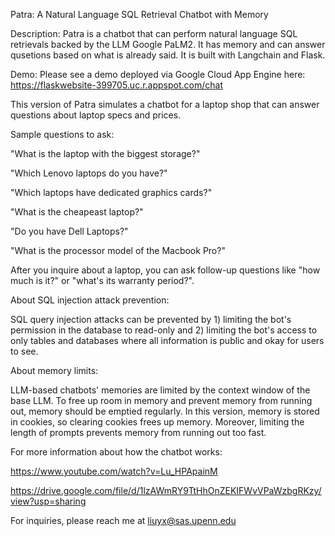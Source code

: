 
Patra: A Natural Language SQL Retrieval Chatbot with Memory

Description:
Patra is a chatbot that can perform natural language SQL retrievals backed by the LLM Google PaLM2. It has memory and can answer qusetions based on what is already said.
It is built with Langchain and Flask. 

Demo:
Please see a demo deployed via Google Cloud App Engine here: https://flaskwebsite-399705.uc.r.appspot.com/chat

This version of Patra simulates a chatbot for a laptop shop that can answer questions about laptop specs and prices.

Sample questions to ask:

"What is the laptop with the biggest storage?"

"Which Lenovo laptops do you have?"

"Which laptops have dedicated graphics cards?"

"What is the cheapeast laptop?"

"Do you have Dell Laptops?"

"What is the processor model of the Macbook Pro?"

After you inquire about a laptop, you can ask follow-up questions like "how much is it?" or "what's its warranty period?".  

About SQL injection attack prevention:

SQL query injection attacks can be prevented by 1) limiting the bot's permission in the database to read-only and 2) limiting the bot's access to only tables and databases where all information is public and okay for users to see. 

About memory limits:

LLM-based chatbots' memories are limited by the context window of the base LLM. To free up room in memory and prevent memory from running out, memory should be emptied regularly. In this version, memory is stored in cookies, so clearing cookies frees up memory. Moreover, limiting the length of prompts prevents memory from running out too fast.  

For more information about how the chatbot works:

https://www.youtube.com/watch?v=Lu_HPApainM

https://drive.google.com/file/d/1lzAWmRY9TtHhOnZEKIFWvVPaWzbgRKzy/view?usp=sharing

For inquiries, please reach me at liuyx@sas.upenn.edu

